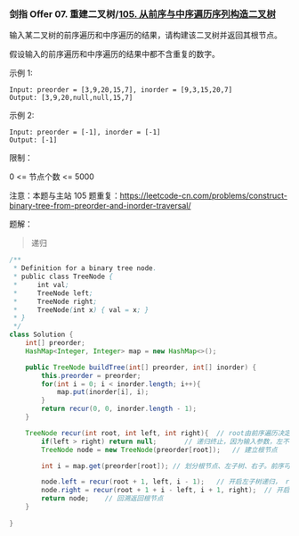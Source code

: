 ### 剑指 Offer 07. 重建二叉树/[105. 从前序与中序遍历序列构造二叉树](https://leetcode-cn.com/problems/construct-binary-tree-from-preorder-and-inorder-traversal/)

输入某二叉树的前序遍历和中序遍历的结果，请构建该二叉树并返回其根节点。

假设输入的前序遍历和中序遍历的结果中都不含重复的数字。

示例 1:

```
Input: preorder = [3,9,20,15,7], inorder = [9,3,15,20,7]
Output: [3,9,20,null,null,15,7]
```

示例 2:

```
Input: preorder = [-1], inorder = [-1]
Output: [-1]
```


限制：

0 <= 节点个数 <= 5000

注意：本题与主站 105 题重复：https://leetcode-cn.com/problems/construct-binary-tree-from-preorder-and-inorder-traversal/

题解：

> 递归

```java
/**
 * Definition for a binary tree node.
 * public class TreeNode {
 *     int val;
 *     TreeNode left;
 *     TreeNode right;
 *     TreeNode(int x) { val = x; }
 * }
 */
class Solution {
    int[] preorder;
    HashMap<Integer, Integer> map = new HashMap<>();

    public TreeNode buildTree(int[] preorder, int[] inorder) {
        this.preorder = preorder;
        for(int i = 0; i < inorder.length; i++){
            map.put(inorder[i], i);
        }
        return recur(0, 0, inorder.length - 1);
    }

    TreeNode recur(int root, int left, int right){	// root由前序遍历决定。left和right由中序遍历决定
        if(left > right) return null;		// 递归终止，因为输入参数，左不能在右的右边
        TreeNode node = new TreeNode(preorder[root]);	// 建立根节点

        int i = map.get(preorder[root]); // 划分根节点、左子树、右子。前序可知根，根据根得到索引。

        node.left = recur(root + 1, left, i - 1);	// 开启左子树递归， root + 1是前序遍历的第一个左子树的第一个索引。
        node.right = recur(root + 1 + i - left, i + 1, right);	// 开启右子树递归， root + 1 + i -left 是前序遍历 原始跟结点右子树的第一个索引。
        return node;	// 回溯返回根节点
    }
        
}
```


